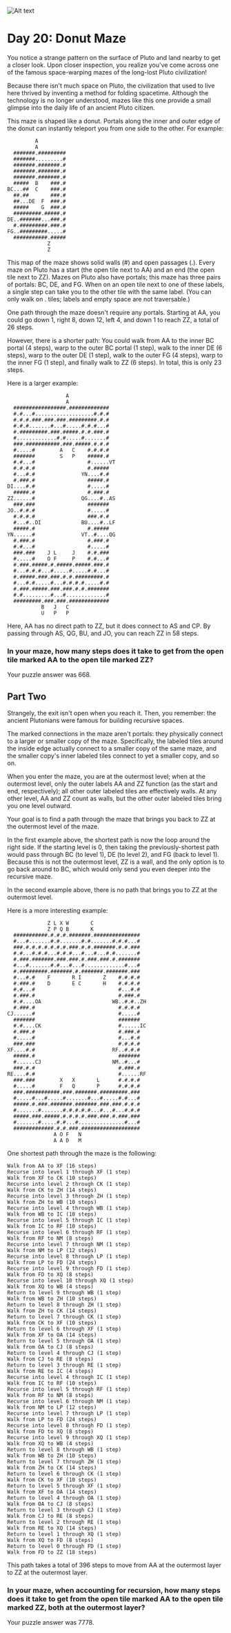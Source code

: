 ![Alt text](plot.gif)
# Day 20: Donut Maze

You notice a strange pattern on the surface of Pluto and land nearby to get a closer look. Upon closer inspection, you realize you've come across one of the famous space-warping mazes of the long-lost Pluto civilization!

Because there isn't much space on Pluto, the civilization that used to live here thrived by inventing a method for folding spacetime. Although the technology is no longer understood, mazes like this one provide a small glimpse into the daily life of an ancient Pluto citizen.

This maze is shaped like a donut. Portals along the inner and outer edge of the donut can instantly teleport you from one side to the other. For example:

             A           
             A           
      #######.#########  
      #######.........#  
      #######.#######.#  
      #######.#######.#  
      #######.#######.#  
      #####  B    ###.#  
    BC...##  C    ###.#  
      ##.##       ###.#  
      ##...DE  F  ###.#  
      #####    G  ###.#  
      #########.#####.#  
    DE..#######...###.#  
      #.#########.###.#  
    FG..#########.....#  
      ###########.#####  
                 Z       
                 Z       

This map of the maze shows solid walls (#) and open passages (.). Every maze on Pluto has a start (the open tile next to AA) and an end (the open tile next to ZZ). Mazes on Pluto also have portals; this maze has three pairs of portals: BC, DE, and FG. When on an open tile next to one of these labels, a single step can take you to the other tile with the same label. (You can only walk on . tiles; labels and empty space are not traversable.)

One path through the maze doesn't require any portals. Starting at AA, you could go down 1, right 8, down 12, left 4, and down 1 to reach ZZ, a total of 26 steps.

However, there is a shorter path: You could walk from AA to the inner BC portal (4 steps), warp to the outer BC portal (1 step), walk to the inner DE (6 steps), warp to the outer DE (1 step), walk to the outer FG (4 steps), warp to the inner FG (1 step), and finally walk to ZZ (6 steps). In total, this is only 23 steps.

Here is a larger example:

                       A               
                       A               
      #################.#############  
      #.#...#...................#.#.#  
      #.#.#.###.###.###.#########.#.#  
      #.#.#.......#...#.....#.#.#...#  
      #.#########.###.#####.#.#.###.#  
      #.............#.#.....#.......#  
      ###.###########.###.#####.#.#.#  
      #.....#        A   C    #.#.#.#  
      #######        S   P    #####.#  
      #.#...#                 #......VT
      #.#.#.#                 #.#####  
      #...#.#               YN....#.#  
      #.###.#                 #####.#  
    DI....#.#                 #.....#  
      #####.#                 #.###.#  
    ZZ......#               QG....#..AS
      ###.###                 #######  
    JO..#.#.#                 #.....#  
      #.#.#.#                 ###.#.#  
      #...#..DI             BU....#..LF
      #####.#                 #.#####  
    YN......#               VT..#....QG
      #.###.#                 #.###.#  
      #.#...#                 #.....#  
      ###.###    J L     J    #.#.###  
      #.....#    O F     P    #.#...#  
      #.###.#####.#.#####.#####.###.#  
      #...#.#.#...#.....#.....#.#...#  
      #.#####.###.###.#.#.#########.#  
      #...#.#.....#...#.#.#.#.....#.#  
      #.###.#####.###.###.#.#.#######  
      #.#.........#...#.............#  
      #########.###.###.#############  
               B   J   C               
               U   P   P               

Here, AA has no direct path to ZZ, but it does connect to AS and CP. By passing through AS, QG, BU, and JO, you can reach ZZ in 58 steps.

### In your maze, how many steps does it take to get from the open tile marked AA to the open tile marked ZZ?

Your puzzle answer was 668.
## Part Two

Strangely, the exit isn't open when you reach it. Then, you remember: the ancient Plutonians were famous for building recursive spaces.

The marked connections in the maze aren't portals: they physically connect to a larger or smaller copy of the maze. Specifically, the labeled tiles around the inside edge actually connect to a smaller copy of the same maze, and the smaller copy's inner labeled tiles connect to yet a smaller copy, and so on.

When you enter the maze, you are at the outermost level; when at the outermost level, only the outer labels AA and ZZ function (as the start and end, respectively); all other outer labeled tiles are effectively walls. At any other level, AA and ZZ count as walls, but the other outer labeled tiles bring you one level outward.

Your goal is to find a path through the maze that brings you back to ZZ at the outermost level of the maze.

In the first example above, the shortest path is now the loop around the right side. If the starting level is 0, then taking the previously-shortest path would pass through BC (to level 1), DE (to level 2), and FG (back to level 1). Because this is not the outermost level, ZZ is a wall, and the only option is to go back around to BC, which would only send you even deeper into the recursive maze.

In the second example above, there is no path that brings you to ZZ at the outermost level.

Here is a more interesting example:

                 Z L X W       C                 
                 Z P Q B       K                 
      ###########.#.#.#.#######.###############  
      #...#.......#.#.......#.#.......#.#.#...#  
      ###.#.#.#.#.#.#.#.###.#.#.#######.#.#.###  
      #.#...#.#.#...#.#.#...#...#...#.#.......#  
      #.###.#######.###.###.#.###.###.#.#######  
      #...#.......#.#...#...#.............#...#  
      #.#########.#######.#.#######.#######.###  
      #...#.#    F       R I       Z    #.#.#.#  
      #.###.#    D       E C       H    #.#.#.#  
      #.#...#                           #...#.#  
      #.###.#                           #.###.#  
      #.#....OA                       WB..#.#..ZH
      #.###.#                           #.#.#.#  
    CJ......#                           #.....#  
      #######                           #######  
      #.#....CK                         #......IC
      #.###.#                           #.###.#  
      #.....#                           #...#.#  
      ###.###                           #.#.#.#  
    XF....#.#                         RF..#.#.#  
      #####.#                           #######  
      #......CJ                       NM..#...#  
      ###.#.#                           #.###.#  
    RE....#.#                           #......RF
      ###.###        X   X       L      #.#.#.#  
      #.....#        F   Q       P      #.#.#.#  
      ###.###########.###.#######.#########.###  
      #.....#...#.....#.......#...#.....#.#...#  
      #####.#.###.#######.#######.###.###.#.#.#  
      #.......#.......#.#.#.#.#...#...#...#.#.#  
      #####.###.#####.#.#.#.#.###.###.#.###.###  
      #.......#.....#.#...#...............#...#  
      #############.#.#.###.###################  
                   A O F   N                     
                   A A D   M                     

One shortest path through the maze is the following:

    Walk from AA to XF (16 steps)
    Recurse into level 1 through XF (1 step)
    Walk from XF to CK (10 steps)
    Recurse into level 2 through CK (1 step)
    Walk from CK to ZH (14 steps)
    Recurse into level 3 through ZH (1 step)
    Walk from ZH to WB (10 steps)
    Recurse into level 4 through WB (1 step)
    Walk from WB to IC (10 steps)
    Recurse into level 5 through IC (1 step)
    Walk from IC to RF (10 steps)
    Recurse into level 6 through RF (1 step)
    Walk from RF to NM (8 steps)
    Recurse into level 7 through NM (1 step)
    Walk from NM to LP (12 steps)
    Recurse into level 8 through LP (1 step)
    Walk from LP to FD (24 steps)
    Recurse into level 9 through FD (1 step)
    Walk from FD to XQ (8 steps)
    Recurse into level 10 through XQ (1 step)
    Walk from XQ to WB (4 steps)
    Return to level 9 through WB (1 step)
    Walk from WB to ZH (10 steps)
    Return to level 8 through ZH (1 step)
    Walk from ZH to CK (14 steps)
    Return to level 7 through CK (1 step)
    Walk from CK to XF (10 steps)
    Return to level 6 through XF (1 step)
    Walk from XF to OA (14 steps)
    Return to level 5 through OA (1 step)
    Walk from OA to CJ (8 steps)
    Return to level 4 through CJ (1 step)
    Walk from CJ to RE (8 steps)
    Return to level 3 through RE (1 step)
    Walk from RE to IC (4 steps)
    Recurse into level 4 through IC (1 step)
    Walk from IC to RF (10 steps)
    Recurse into level 5 through RF (1 step)
    Walk from RF to NM (8 steps)
    Recurse into level 6 through NM (1 step)
    Walk from NM to LP (12 steps)
    Recurse into level 7 through LP (1 step)
    Walk from LP to FD (24 steps)
    Recurse into level 8 through FD (1 step)
    Walk from FD to XQ (8 steps)
    Recurse into level 9 through XQ (1 step)
    Walk from XQ to WB (4 steps)
    Return to level 8 through WB (1 step)
    Walk from WB to ZH (10 steps)
    Return to level 7 through ZH (1 step)
    Walk from ZH to CK (14 steps)
    Return to level 6 through CK (1 step)
    Walk from CK to XF (10 steps)
    Return to level 5 through XF (1 step)
    Walk from XF to OA (14 steps)
    Return to level 4 through OA (1 step)
    Walk from OA to CJ (8 steps)
    Return to level 3 through CJ (1 step)
    Walk from CJ to RE (8 steps)
    Return to level 2 through RE (1 step)
    Walk from RE to XQ (14 steps)
    Return to level 1 through XQ (1 step)
    Walk from XQ to FD (8 steps)
    Return to level 0 through FD (1 step)
    Walk from FD to ZZ (18 steps)

This path takes a total of 396 steps to move from AA at the outermost layer to ZZ at the outermost layer.

### In your maze, when accounting for recursion, how many steps does it take to get from the open tile marked AA to the open tile marked ZZ, both at the outermost layer?

Your puzzle answer was 7778.
